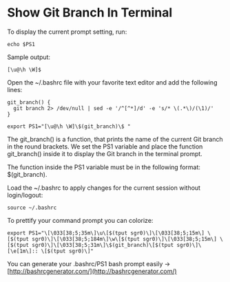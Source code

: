 # Show Git Branch In Terminal

To display the current prompt setting, run:

```shell
echo $PS1
```

Sample output:

```test
[\u@\h \W]$
```

Open the ~/.bashrc file with your favorite text editor and add the following lines:

```shell
git_branch() {
  git branch 2> /dev/null | sed -e '/^[^*]/d' -e 's/* \(.*\)/(\1)/'
}

export PS1="[\u@\h \W]\$(git_branch)\$ "
```
The git_branch() is a function, that prints the name of the current Git branch in the round brackets.
We set the PS1 variable and place the function git_branch() inside it to display the Git branch in the terminal prompt.

The function inside the PS1 variable must be in the following format: \$(git_branch).

Load the ~/.bashrc to apply changes for the current session without login/logout:

```shell
source ~/.bashrc
```

To prettify your command prompt you can colorize:

```shell
export PS1="\[\033[38;5;35m\]\u\[$(tput sgr0)\]\[\033[38;5;15m\] \[$(tput sgr0)\]\[\033[38;5;184m\]\w\[$(tput sgr0)\]\[\033[38;5;15m\] \[$(tput sgr0)\]\[\033[38;5;31m\]\$(git_branch)\[$(tput sgr0)\]\[\e[1m\]:: \[$(tput sgr0)\]"
```

You can generate your .bashrc/PS1 bash prompt easily -> [http://bashrcgenerator.com/](http://bashrcgenerator.com/)

 
